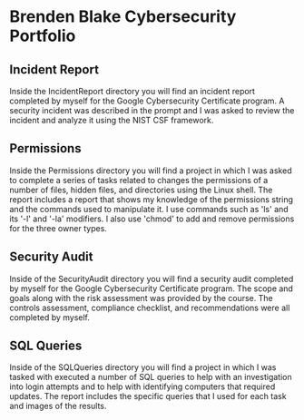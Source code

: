 # Brenden Blake Cybersecurity Portfolio

## Incident Report
Inside the IncidentReport directory you will find an incident report completed by myself for the Google Cybersecurity Certificate program. A security incident was described in the prompt and I was asked to review the incident
and analyze it using the NIST CSF framework.

## Permissions
Inside the Permissions directory you will find a project in which I was asked to complete a series of tasks related to changes the permissions of a number of files, hidden files, and directories using the Linux shell.
The report includes a report that shows my knowledge of the permissions string and the commands used to manipulate it. I use commands such as 'ls' and its '-l' and '-la' modifiers. I also use 'chmod' to add and remove permissions
for the three owner types.

## Security Audit
Inside of the SecurityAudit directory you will find a security audit completed by myself for the Google Cybersecurity Certificate program. The scope and goals along with the risk assessment was provided by the course.
The controls assessment, compliance checklist, and recommendations were all completed by myself.

## SQL Queries
Inside of the SQLQueries directory you will find a project in which I was tasked with executed a number of SQL queries to help with an investigation into login attempts and to help with identifying computers that required updates.
The report includes the specific queries that I used for each task and images of the results. 
